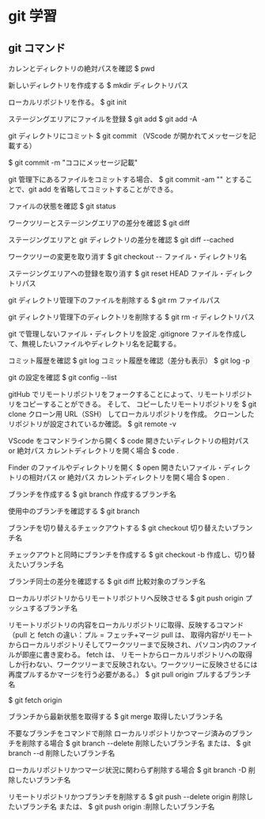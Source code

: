 # git 学習

## git コマンド

カレンとディレクトリの絶対パスを確認
$ pwd

新しいディレクトリを作成する
$ mkdir ディレクトリパス

ローカルリポジトリを作る。
$ git init

ステージングエリアにファイルを登録
$ git add
$ git add -A

git ディレクトリにコミット
$ git commit
（VScode が開かれてメッセージを記載する）

$ git commit -m "ココにメッセージ記載"

git 管理下にあるファイルをコミットする場合、
$ git commit -am ""
とすることで、git add を省略してコミットすることができる。

ファイルの状態を確認
$ git status

ワークツリーとステージングエリアの差分を確認
$ git diff

ステージングエリアと git ディレクトリの差分を確認
$ git diff --cached

ワークツリーの変更を取り消す
$ git checkout -- ファイル・ディレクトリ名

ステージングエリアへの登録を取り消す
$ git reset HEAD ファイル・ディレクトリパス

git ディレクトリ管理下のファイルを削除する
$ git rm ファイルパス

git ディレクトリ管理下のディレクトリを削除する
$ git rm -r ディレクトリパス

git で管理しないファイル・ディレクトリを設定
.gitignore ファイルを作成して、無視したいファイルやディレクトリ名を記載する。

コミット履歴を確認
$ git log
コミット履歴を確認（差分も表示）
$ git log -p

git の設定を確認
$ git config --list

gitHub でリモートリポジトリをフォークすることによって、リモートリポジトリをコピーすることができる。
そして、
コピーしたリモートリポジトリを
$ git clone クローン用 URL（SSH）
してローカルリポジトリを作成。
クローンしたリポジトリが設定されているか確認。
$ git remote -v

VScode をコマンドラインから開く
$ code 開きたいディレクトリの相対パス or 絶対パス
カレントディレクトリを開く場合
$ code .

Finder のファイルやディレクトリを開く
$ open 開きたいファイル・ディレクトリの相対パス or 絶対パス
カレントディレクトリを開く場合
$ open .

ブランチを作成する
$ git branch 作成するブランチ名

使用中のブランチを確認する
$ git branch

ブランチを切り替えるチェックアウトする
$ git checkout 切り替えたいブランチ名

チェックアウトと同時にブランチを作成する
$ git checkout -b 作成し、切り替えたいブランチ名

ブランチ同士の差分を確認する
$ git diff 比較対象のブランチ名

ローカルリポジトリからリモートリポジトリへ反映させる
$ git push origin プッシュするブランチ名

リモートリポジトリの内容をローカルリポジトリに取得、反映するコマンド
（pull と fetch の違い：プル = フェッチ+マージ
pull は、
取得内容がリモートからローカルリポジトリそしてワークツリーまで反映され、パソコン内のファイルが即座に書き変わる。
fetch は、
リモートからローカルリポジトリへの取得しか行わない、ワークツリーまで反映されない。ワークツリーに反映させるには再度プルするかマージを行う必要がある。）
$ git pull origin プルするブランチ名

$ git fetch origin

ブランチから最新状態を取得する
$ git merge 取得したいブランチ名

不要なブランチをコマンドで削除
ローカルリポジトリかつマージ済みのブランチを削除する場合
$ git branch --delete 削除したいブランチ名
または、
$ git branch --d 削除したいブランチ名

ローカルリポジトリかつマージ状況に関わらず削除する場合
$ git branch -D 削除したいブランチ名

リモートリポジトリかつブランチを削除する
$ git push --delete origin 削除したいブランチ名
または、
$ git push origin :削除したいブランチ名
